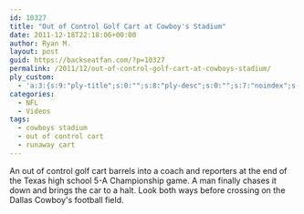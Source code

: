 ```yaml
---
id: 10327
title: "Out of Control Golf Cart at Cowboy's Stadium"
date: 2011-12-18T22:18:06+00:00
author: Ryan M.
layout: post
guid: https://backseatfan.com/?p=10327
permalink: /2011/12/out-of-control-golf-cart-at-cowboys-stadium/
ply_custom:
  - 'a:3:{s:9:"ply-title";s:0:"";s:8:"ply-desc";s:0:"";s:7:"noindex";s:0:"";}'
categories:
  - NFL
  - Videos
tags:
  - cowboys stadium
  - out of control cart
  - runaway cart
---
```


<div class="entry">
  <p>
  </p>

  <p>
    An out of control golf cart barrels into a coach and reporters at the end of the Texas high school 5-A Championship game. A man finally chases it down and brings the car to a halt. Look both ways before crossing on the Dallas Cowboy's football field.
  </p>
</div>
